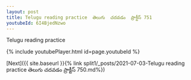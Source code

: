 ```yaml
---
layout: post
title: Telugu reading practice  తెలుగు  చదవడం  ప్రాక్టీస్ 751
youtubeId: 6I4BjedNzwo
---
```

 
 
Telugu reading practice
 
 
 
 
 


{% include youtubePlayer.html id=page.youtubeId %}
 
[Next]({{ site.baseurl }}{% link  split1/_posts/2021-07-03-Telugu reading practice  తెలుగు  చదవడం  ప్రాక్టీస్ 750.md%})
 
